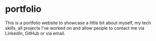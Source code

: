 # portfolio

This is a portfolio website to showcase a little bit about myself, my tech skills, all projects I've worked on and allow people to contact me via LinkedIn, GitHub or via email.
